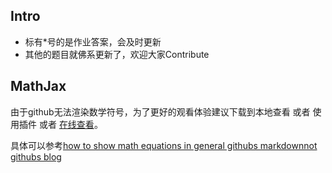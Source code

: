 ## Intro

- 标有*号的是作业答案，会及时更新
- 其他的题目就佛系更新了，欢迎大家Contribute


## MathJax

由于github无法渲染数学符号，为了更好的观看体验建议下载到本地查看 或者 使用插件 或者 [在线查看](https://sakura0423.github.io)。

具体可以参考[how to show math equations in general githubs markdownnot githubs blog](https://stackoverflow.com/questions/11256433/how-to-show-math-equations-in-general-githubs-markdownnot-githubs-blog)

